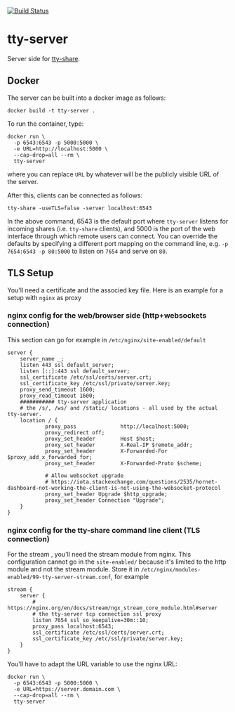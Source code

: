 [![Build Status](https://travis-ci.com/elisescu/tty-server.svg?branch=master)](https://travis-ci.com/elisescu/tty-server)

# tty-server

Server side for [tty-share](https://github.com/elisescu/tty-share).


## Docker

The server can be built into a docker image as follows:

    docker build -t tty-server .

To run the container, type:

    docker run \
      -p 6543:6543 -p 5000:5000 \
      -e URL=http://localhost:5000 \
      --cap-drop=all --rm \
      tty-server

where you can replace `URL` by whatever will be the publicly visible URL of the server.

After this, clients can be connected as follows:

    tty-share -useTLS=false -server localhost:6543

In the above command, 6543 is the default port where `tty-server` listens for
incoming shares (i.e. `tty-share` clients), and 5000 is the port of the web
interface through which remote users can connect. You can override the
defaults by specifying a different port mapping on the command line, e.g.
`-p 7654:6543 -p 80:5000` to listen on `7654` and serve on `80`.


## TLS Setup

You'll need a certificate and the associed key file.
Here is an example for a setup with `nginx` as proxy

### nginx config for the web/browser side (http+websockets connection)
This section can go for example in `/etc/nginx/site-enabled/default`

    server {
        server_name _;
        listen 443 ssl default_server;
        listen [::]:443 ssl default_server;
        ssl_certificate /etc/ssl/certs/server.crt;
        ssl_certificate_key /etc/ssl/private/server.key;
        proxy_send_timeout 1600;
        proxy_read_timeout 1600;
        ########### tty-server application
        # the /s/, /ws/ and /static/ locations - all used by the actual tty-server.
        location / {
                proxy_pass              http://localhost:5000;
                proxy_redirect off;
                proxy_set_header        Host $host;
                proxy_set_header        X-Real-IP $remote_addr;
                proxy_set_header        X-Forwarded-For $proxy_add_x_forwarded_for;
                proxy_set_header        X-Forwarded-Proto $scheme;

                # Allow websocket upgrade
                # https://iota.stackexchange.com/questions/2535/hornet-dashboard-not-working-the-client-is-not-using-the-websocket-protocol
                proxy_set_header Upgrade $http_upgrade;
                proxy_set_header Connection "Upgrade";
        }
    }

### nginx config for the tty-share command line client (TLS connection)
For the stream , you'll need the stream module from nginx. This configuration cannot go in the `site-enabled/` because it's limited to the http module and not the stream module. Store it in `/etc/nginx/modules-enabled/99-tty-server-stream.conf`, for example

    stream {
        server {
            # https://nginx.org/en/docs/stream/ngx_stream_core_module.html#server
            # the tty-server tcp connection ssl proxy
            listen 7654 ssl so_keepalive=30m::10;
            proxy_pass localhost:6543;
            ssl_certificate /etc/ssl/certs/server.crt;
            ssl_certificate_key /etc/ssl/private/server.key;
        }
    }

You'll have to adapt the URL variable to use the nginx URL:

    docker run \
      -p 6543:6543 -p 5000:5000 \
      -e URL=https://server.domain.com \
      --cap-drop=all --rm \
      tty-server
  
